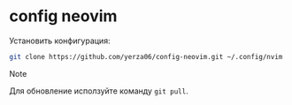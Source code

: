 # config neovim

Установить конфигурация:
```bash
git clone https://github.com/yerza06/config-neovim.git ~/.config/nvim
```
> [!NOTE]
> Для обновление исползуйте команду `git pull`.
